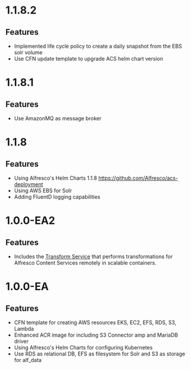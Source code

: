 # 1.1.8.2

## Features
* Implemented life cycle policy to create a daily snapshot from the EBS solr volume
* Use CFN update template to upgrade ACS helm chart version

# 1.1.8.1

## Features
* Use AmazonMQ as message broker

# 1.1.8

## Features
* Using Alfresco's Helm Charts 1.1.8 https://github.com/Alfresco/acs-deployment
* Using AWS EBS for Solr
* Adding FluentD logging capabilities

# 1.0.0-EA2

## Features
* Includes the <a href='docs/transform-services.md'>Transform Service</a> that performs transformations for Alfresco Content Services remotely in scalable containers.

# 1.0.0-EA

## Features
* CFN template for creating AWS resources EKS, EC2, EFS, RDS, S3, Lambda
* Enhanced ACR image for including S3 Connector amp and MariaDB driver
* Using Alfresco's Helm Charts for configuring Kubernetes
* Use RDS as relational DB, EFS as filesystem for Solr and S3 as storage for alf_data